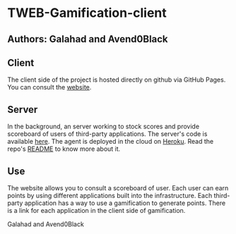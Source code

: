 # TWEB-Gamification-client
Authors: Galahad and Avend0Black
---

## Client
The client side of the project is hosted directly on github via GitHub Pages. You can consult the [website](https://lassalleloan.github.io/TWEB-Gamification-client/ "GitHub TWEB-Gamification-client").

## Server
In the background, an server working to stock scores and provide scoreboard of users of third-party applications. The server's code is available [here](https://github.com/galahad1/TWEB-Gamification-server "GitHub TWEB-Gamification-server").
The agent is deployed in the cloud on [Heroku](https://www.heroku.com/ "Heroku Website"). Read the repo's [README](https://github.com/heroku/heroku-repo/ "Heroku Repo") to know more about it.

## Use
The website allows you to consult a scoreboard of user. Each user can earn points by using different applications built into the infrastructure.
Each third-party application has a way to use a gamification to generate points. There is a link for each application in the client side of gamification.


Galahad and Avend0Black